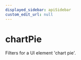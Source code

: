 ```yaml
---
displayed_sidebar: apiSidebar
custom_edit_url: null
---
```

# chartPie

Filters for a UI element 'chart pie'.

